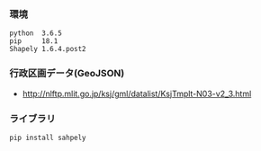 ### 環境
```
python  3.6.5
pip     18.1
Shapely 1.6.4.post2
```

### 行政区画データ(GeoJSON)
- http://nlftp.mlit.go.jp/ksj/gml/datalist/KsjTmplt-N03-v2_3.html

### ライブラリ

```
pip install sahpely
```
